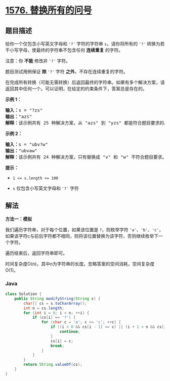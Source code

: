 # [1576. 替换所有的问号](https://leetcode.cn/problems/replace-all-s-to-avoid-consecutive-repeating-characters)

## 题目描述

<p>给你一个仅包含小写英文字母和 <code>'?'</code> 字符的字符串 <code>s</code>，请你将所有的 <code>'?'</code> 转换为若干小写字母，使最终的字符串不包含任何 <strong>连续重复</strong> 的字符。</p>

<p>注意：你 <strong>不能</strong> 修改非 <code>'?'</code> 字符。</p>

<p>题目测试用例保证 <strong>除</strong> <code>'?'</code> 字符 <strong>之外</strong>，不存在连续重复的字符。</p>

<p>在完成所有转换（可能无需转换）后返回最终的字符串。如果有多个解决方案，请返回其中任何一个。可以证明，在给定的约束条件下，答案总是存在的。</p>

<p><strong>示例 1：</strong></p>

<pre>
<strong>输入：</strong>s = "?zs"
<strong>输出：</strong>"azs"
<strong>解释：</strong>该示例共有 25 种解决方案，从 "azs" 到 "yzs" 都是符合题目要求的。只有 "z" 是无效的修改，因为字符串 "zzs" 中有连续重复的两个 'z' 。</pre>

<p><strong>示例 2：</strong></p>

<pre>
<strong>输入：</strong>s = "ubv?w"
<strong>输出：</strong>"ubvaw"
<strong>解释：</strong>该示例共有 24 种解决方案，只有替换成 "v" 和 "w" 不符合题目要求。因为 "ubvvw" 和 "ubvww" 都包含连续重复的字符。
</pre>

<p><strong>提示：</strong></p>

<ul>
	<li>
	<p><code>1 &lt;= s.length&nbsp;&lt;= 100</code></p>
	</li>
	<li>
	<p><code>s</code> 仅包含小写英文字母和 <code>'?'</code> 字符</p>
	</li>
</ul>

## 解法

**方法一：模拟**

我们遍历字符串，对于每个位置，如果该位置是 `?`，则枚举字符 `'a'`、`'b'`、`'c'`，如果该字符c与前后字符都不相同，则将该位置替换为该字符，否则继续枚举下一个字符。

遍历结束后，返回字符串即可。

时间复杂度O(n)，其中n为字符串的长度。忽略答案的空间消耗，空间复杂度O(1)。

### **Java**

```java
class Solution {
    public String modifyString(String s) {
        char[] cs = s.toCharArray();
        int n = cs.length;
        for (int i = 0; i < n; ++i) {
            if (cs[i] == '?') {
                for (char c = 'a'; c <= 'c'; ++c) {
                    if ((i > 0 && cs[i - 1] == c) || (i + 1 < n && cs[i + 1] == c)) {
                        continue;
                    }
                    cs[i] = c;
                    break;
                }
            }
        }
        return String.valueOf(cs);
    }
}
```
